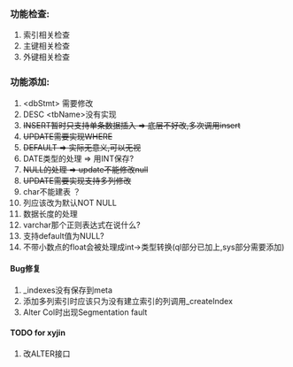### 功能检查:  

1. 索引相关检查
2. 主键相关检查
3. 外键相关检查

### 功能添加:

1. \<dbStmt> 需要修改
2. DESC \<tbName>没有实现
3. ~~INSERT暂时只支持单条数据插入 => 底层不好改,多次调用insert~~
4. ~~UPDATE需要实现WHERE~~
5. ~~DEFAULT => 实际无意义,可以无视~~
6. DATE类型的处理 => 用INT保存?
7. ~~NULL的处理 => update不能修改null~~
8. ~~UPDATE需要实现支持多列修改~~
9. char不能建表 ？
10. 列应该改为默认NOT NULL
11. 数据长度的处理
12. varchar那个正则表达式在说什么?
13. 支持default值为NULL?
14. 不带小数点的float会被处理成int->类型转换(ql部分已加上,sys部分需要添加)

#### Bug修复
1. _indexes没有保存到meta
2. 添加多列索引时应该只为没有建立索引的列调用_createIndex
3. Alter Col时出现Segmentation fault

#### TODO for xyjin

1. 改ALTER接口